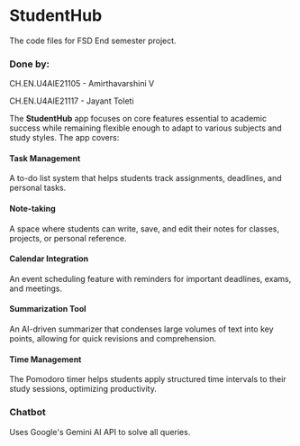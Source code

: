 # StudentHub
The code files for FSD End semester project.
### Done by:
CH.EN.U4AIE21105 - Amirthavarshini V

CH.EN.U4AIE21117 - Jayant Toleti



The **StudentHub** app focuses on core features essential to academic success while remaining flexible enough to adapt to various subjects and study styles. The app covers:

#### Task Management
A to-do list system that helps students track assignments, deadlines, and personal tasks.

#### Note-taking
A space where students can write, save, and edit their notes for classes, projects, or personal reference.

#### Calendar Integration
An event scheduling feature with reminders for important deadlines, exams, and meetings.

#### Summarization Tool
An AI-driven summarizer that condenses large volumes of text into key points, allowing for quick revisions and comprehension.

#### Time Management
The Pomodoro timer helps students apply structured time intervals to their study sessions, optimizing productivity.

### Chatbot
Uses Google's Gemini AI API to solve all queries.



